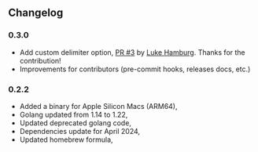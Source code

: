 ## Changelog

### 0.3.0

* Add custom delimiter option, [PR #3](https://github.com/gdubicki/ets/pull/3) by [Luke Hamburg](https://github.com/luckman212). Thanks for the contribution!
* Improvements for contributors (pre-commit hooks, releases docs, etc.)

### 0.2.2

* Added a binary for Apple Silicon Macs (ARM64),
* Golang updated from 1.14 to 1.22,
* Updated deprecated golang code,
* Dependencies update for April 2024,
* Updated homebrew formula,

